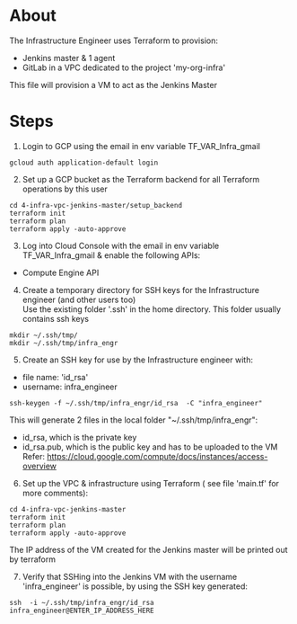 # About
The Infrastructure Engineer uses Terraform to provision:
- Jenkins master & 1 agent
- GitLab
in a VPC dedicated to the project 'my-org-infra'  
  
  
This file will provision a VM to act as the Jenkins Master


# Steps
1. Login to GCP using the email in env variable TF_VAR_Infra_gmail
```
gcloud auth application-default login
```

2. Set up a GCP bucket as the Terraform backend for all Terraform operations by this user
```
cd 4-infra-vpc-jenkins-master/setup_backend
terraform init
terraform plan
terraform apply -auto-approve
```


3. Log into Cloud Console with the email in env variable TF_VAR_Infra_gmail & enable the following APIs:
- Compute Engine API


4. Create a temporary directory for SSH keys for the Infrastructure engineer (and other users too)  
Use the existing folder '.ssh' in the home directory. This folder usually contains ssh keys
```
mkdir ~/.ssh/tmp/
mkdir ~/.ssh/tmp/infra_engr
```


5. Create an SSH key for use by the Infrastructure engineer with:
- file name: 'id_rsa'
- username: infra_engineer
```
ssh-keygen -f ~/.ssh/tmp/infra_engr/id_rsa  -C "infra_engineer"
```
This will generate 2 files in the local folder "~/.ssh/tmp/infra_engr":
- id_rsa, which is the private key
- id_rsa.pub, which is the public key and has to be uploaded to the VM  
Refer: https://cloud.google.com/compute/docs/instances/access-overview


6. Set up the VPC & infrastructure using Terraform ( see file 'main.tf' for more comments):
```
cd 4-infra-vpc-jenkins-master
terraform init
terraform plan
terraform apply -auto-approve
```
The IP address of the VM created for the Jenkins master will be printed out by terraform


7. Verify that SSHing into the Jenkins VM with the username 'infra_engineer' is possible, by using the SSH key generated:
```
ssh  -i ~/.ssh/tmp/infra_engr/id_rsa   infra_engineer@ENTER_IP_ADDRESS_HERE
```